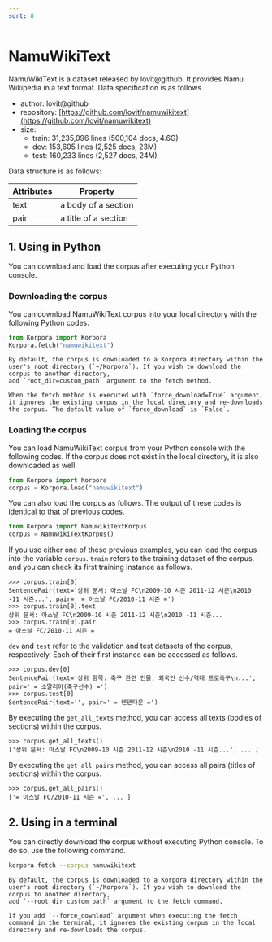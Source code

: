 ```yaml
---
sort: 8
---
```


# NamuWikiText

NamuWikiText is a dataset released by lovit@github. It provides Namu Wikipedia in a text format.
Data specification is as follows.

- author: lovit@github
- repository: [https://github.com/lovit/namuwikitext](https://github.com/lovit/namuwikitext)
- size:
  - train: 31,235,096 lines (500,104 docs, 4.6G)
  - dev: 153,605 lines (2,525 docs, 23M)
  - test: 160,233 lines (2,527 docs, 24M)

Data structure is as follows:

|Attributes|Property|
|---|---|
|text|a body of a section|
|pair|a title of a section|


## 1. Using in Python

You can download and load the corpus after executing your Python console.

### Downloading the corpus

You can download NamuWikiText corpus into your local directory with the following Python codes.

```python
from Korpora import Korpora
Korpora.fetch("namuwikitext")
```

```note
By default, the corpus is downloaded to a Korpora directory within the user's root directory (`~/Korpora`). If you wish to download the corpus to another directory,
add `root_dir=custom_path` argument to the fetch method.
```

```tip
When the fetch method is executed with `force_download=True` argument, it ignores the existing corpus in the local directory and re-downloads the corpus. The default value of `force_download` is `False`.
```


### Loading the corpus

You can load NamuWikiText corpus from your Python console with the following codes.
If the corpus does not exist in the local directory, it is also downloaded as well.

```python
from Korpora import Korpora
corpus = Korpora.load("namuwikitext")
```

You can also load the corpus as follows.
The output of these codes is identical to that of previous codes.

```python
from Korpora import NamuwikiTextKorpus
corpus = NamuwikiTextKorpus()
```

If you use either one of these previous examples, you can load the corpus into the variable `corpus`.
`train` refers to the training dataset of the corpus, and you can check its first training instance as follows.

```
>>> corpus.train[0]
SentencePair(text='상위 문서: 아스날 FC\n2009-10 시즌 2011-12 시즌\n2010 -11 시즌...', pair=' = 아스날 FC/2010-11 시즌 =')
>>> corpus.train[0].text
상위 문서: 아스날 FC\n2009-10 시즌 2011-12 시즌\n2010 -11 시즌...
>>> corpus.train[0].pair
= 아스날 FC/2010-11 시즌 =
```

`dev` and `test` refer to the validation and test datasets of the corpus, respectively. Each of their first instance can be accessed as follows.

```
>>> corpus.dev[0]
SentencePair(text='상위 항목: 축구 관련 인물, 외국인 선수/역대 프로축구\n...', pair=' = 소말리아(축구선수) =')
>>> corpus.test[0]
SentencePair(text='', pair=' = 덴덴타운 =')
```

By executing the `get_all_texts` method, you can access all texts (bodies of sections) within the corpus.

```
>>> corpus.get_all_texts()
['상위 문서: 아스날 FC\n2009-10 시즌 2011-12 시즌\n2010 -11 시즌...', ... ]
```

By executing the `get_all_pairs` method, you can access all pairs (titles of sections) within the corpus.

```
>>> corpus.get_all_pairs()
['= 아스날 FC/2010-11 시즌 =', ... ]
```


## 2. Using in a terminal

You can directly download the corpus without executing Python console.
To do so, use the following command.

```bash
korpora fetch --corpus namuwikitext
```

```note
By default, the corpus is downloaded to a Korpora directory within the user's root directory (`~/Korpora`). If you wish to download the corpus to another directory,
add `--root_dir custom_path` argument to the fetch command.
```

```tip
If you add `--force_download` argument when executing the fetch command in the terminal, it ignores the existing corpus in the local directory and re-downloads the corpus.
```